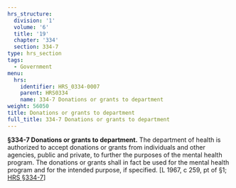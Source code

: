 ```yaml
---
hrs_structure:
  division: '1'
  volume: '6'
  title: '19'
  chapter: '334'
  section: 334-7
type: hrs_section
tags:
  - Government
menu:
  hrs:
    identifier: HRS_0334-0007
    parent: HRS0334
    name: 334-7 Donations or grants to department
weight: 56050
title: Donations or grants to department
full_title: 334-7 Donations or grants to department
---
```

**§334-7 Donations or grants to department.** The department of health is authorized to accept donations or grants from individuals and other agencies, public and private, to further the purposes of the mental health program. The donations or grants shall in fact be used for the mental health program and for the intended purpose, if specified. [L 1967, c 259, pt of §1; [HRS §334-7](/title-19/chapter-334/section-334-7/)]